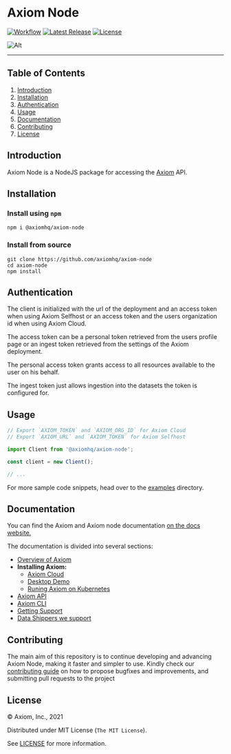 # Axiom Node

[![Workflow][workflow_badge]][workflow]
[![Latest Release][release_badge]][release]
[![License][license_badge]][license]

![Alt](https://repobeats.axiom.co/api/embed/40b1a942132e3f515d5374bde5e47fb0750eb411.svg "Repobeats analytics image")

---

## Table of Contents

1. [Introduction](#introduction)
1. [Installation](#installation)
1. [Authentication](#authentication)
1. [Usage](#usage)
1. [Documentation](#documentation)
1. [Contributing](#contributing)
1. [License](#license)

## Introduction

Axiom Node is a NodeJS package for accessing the [Axiom](https://www.axiom.co/)
API.

## Installation 

### Install using `npm`

```shell
npm i @axiomhq/axiom-node
```

### Install from source

```shell
git clone https://github.com/axiomhq/axiom-node
cd axiom-node
npm install
```

## Authentication

The client is initialized with the url of the deployment and an access token
when using Axiom Selfhost or an access token and the users organization id when
using Axiom Cloud.

The access token can be a personal token retrieved from the users profile page
or an ingest token retrieved from the settings of the Axiom deployment.

The personal access token grants access to all resources available to the user
on his behalf.

The ingest token just allows ingestion into the datasets the token is configured
for.

## Usage

```ts
// Export `AXIOM_TOKEN` and `AXIOM_ORG_ID` for Axiom Cloud
// Export `AXIOM_URL` and `AXIOM_TOKEN` for Axiom Selfhost

import Client from '@axiomhq/axiom-node';

const client = new Client();

// ...
```

For more sample code snippets, head over to the [examples](examples) directory.

## Documentation

You can find the Axiom and Axiom node documentation
[on the docs website.](https://docs.axiom.co/)

The documentation is divided into several sections:

- [Overview of Axiom](https://docs.axiom.co/usage/getting-started/)
- **Installing Axiom:**
  - [Axiom Cloud](https://docs.axiom.co/install/cloud/)
  - [Desktop Demo](https://docs.axiom.co/install/demo/)
  - [Runing Axiom on Kubernetes](https://docs.axiom.co/install/kubernetes/)
- [Axiom API](https://docs.axiom.co/reference/api/)
- [Axiom CLI](https://github.com/axiomhq/cli)
- [Getting Support](https://www.axiom.co/support/)
- [Data Shippers we support](https://docs.axiom.co/data-shippers/elastic-beats/)

## Contributing

The main aim of this repository is to continue developing and advancing Axiom
Node, making it faster and simpler to use. Kindly check our
[contributing guide](https://github.com/axiomhq/axiom-node/blob/main/Contributing.md)
on how to propose bugfixes and improvements, and submitting pull requests to the
project

## License

&copy; Axiom, Inc., 2021

Distributed under MIT License (`The MIT License`).

See [LICENSE](LICENSE) for more information.

<!-- Badges -->

[workflow]: https://github.com/axiomhq/axiom-node/actions/workflows/push.yml
[workflow_badge]: https://img.shields.io/github/workflow/status/axiomhq/axiom-node/CI?style=flat-square&ghcache=unused
[release]: https://github.com/axiomhq/axiom-node/releases/latest
[release_badge]: https://img.shields.io/github/release/axiomhq/axiom-node.svg?style=flat-square&ghcache=unused
[license]: https://opensource.org/licenses/MIT
[license_badge]: https://img.shields.io/github/license/axiomhq/axiom-node.svg?color=blue&style=flat-square&ghcache=unused
